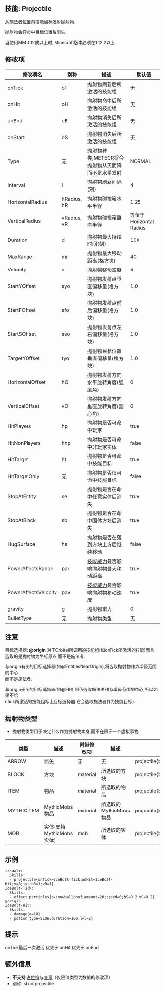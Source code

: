 技能: Projectile
--------------------------

从施法者位置向技能目标发射抛射物.

抛射物会在命中目标位置后消失.

当使用MM 4.12或以上时, Minecraft版本必须在1.12.2以上.

修改项
----------

| 修改项名 | 别称    | 描述                                                                                                    | 默认值 |
|-----------|------------|----------------------------------------------------------------------------------------------------------------|---------------|
| onTick               | oT          | 抛射物刷新后所激活的技能组 | 无 |
| onHit               | oH          | 抛射物命中后所激活的技能组 | 无 |
| onEnd               | oE          | 抛射物消失后所激活的技能组 | 无 |
| onStart               | oS          | 抛射物消失后所激活的技能组 | 无 |
| Type                 | 无           | 抛射物种类,METEOR将令抛射物从天而降而不是水平发射 | NORMAL   |
| Interval             | i           | 抛射物刷新间隔(刻) | 4                 |
| HorizontalRadius     | hRadius, hR | 抛射物碰撞箱水平半径 | 1.25              |
| VerticalRadius       | vRadius, vR | 抛射物碰撞箱垂直半径 | 等值于Horizontal Radius |
| Duration             | d           | 抛射物最大持续时间(刻) | 100               |
| MaxRange             | mr          | 抛射物最大移动距离(格方块) | 40                |
| Velocity             | v           | 抛射物移动速度 | 5                 |
| StartYOffset | syo | 抛射物发射点垂直偏移量(格方块) | 1.0 |
| StartFOffset | sfo | 抛射物发射点前后偏移量(格方块) | 1.0 |
| StartSOffset | sso | 抛射物发射点左右偏移量(格方块) | 1.0 |
| TargetYOffset | tyo | 抛射物目标位置垂直偏移量(格方块) | 1.0 |
| HorizontalOffset     | hO          | 抛射物发射方向水平旋转角度(弧度角) | 0                 |
| VerticalOffset       | vO          | 抛射物发射方向垂直旋转角度(圆心角) | 0                 |
| HitPlayers | hp | 抛射物是否可命中玩家 | true |
| HitNonPlayers | hnp | 抛射物是否可命中非玩家实体 | false |
| HitTarget | ht | 抛射物是否可命中技能目标 | true |
| HitTargetOnly | 无 | 抛射物是否仅可命中技能目标 | false
| StopAtEntity | se | 抛射物是否在命中任意实体后消失 | true |
| StopAtBlock | sb | 抛射物是否在命中固体方块后消失 | true |
| HugSurface | hs | 抛射物是否在落到方块上方后继续移动 | false |
| PowerAffectsRange | par | [技能威力](/实体/威力)是否影响抛射物最大移动距离 | true |
| PowerAffectsVelocity | pav | [技能威力](/实体/威力)是否影响抛射物移动速度 | true |
| gravity              | g           | 抛射物重力 | 0                 |
| BulletType | 无 | 抛射物类型 | 无 |

  

注意
-------------

目标选择器: **@origin** 对于Orbital所调用的技能组(如onTick所激活的技能)而言  
选取的是抛射物为坐标原点,而不是施法者.

与origin有关的目标选择器(如@EntitiesNearOrigin),将选取抛射物作为半径范围的中心  
而不是施法者.

与origin无关的目标选择器(如@EIR),则仍选取施法者作为半径范围的中心,所以如果不给  
ntick所激活的技能组写上目标选择器 它会选取施法者作为技能目标).

抛射物类型
-------------

-  抛射物类型用于决定什么作为抛射物本身,而不在限于一个虚拟事物.

| 类型 | 描述 | 附带修改项 | 描述 | 写法 |
|-------|------------|------------|------------|------------|
| ARROW | 箭矢 | 无 | 无 | projectile{bulletType=ARROW;...} |
| BLOCK | 方块 | material | 所选取的方块 | projectile{bulletType=BLOCK;material=STONE;...} |
| ITEM | 物品 | material | 所选取的物品 | projectile{bulletType=ITEM;material=diamond;...} |
| MYTHICITEM | MythicMobs物品 | material | 所选取的MythicMobs物品 | projectile{bulletType=MYTHICITEM;material=Mythicdiamond;...} |
| MOB  | 实体(支持MythicMobs实体) | mob | 所选取的实体 | projectile{bulletType=MOB;mob=SkeletonKing;...} |

示例
--------

    IceBolt:
      Skills:
      - projectile{onTick=IceBolt-Tick;onHit=IceBolt-Hit;v=8;i=1;hR=1;vR=1}
    IceBolt-Tick:
      Skills:
      - effect:particles{p=snowballpoof;amount=20;speed=0;hS=0.2;vS=0.2} @origin
    IceBolt-Hit:
      Skills:
      - damage{a=10}
      - potion{type=SLOW;duration=100;lvl=2}

提示
------
 onTick最后一次激活 优先于 onHit 优先于 onEnd

额外信息
-------

- **不支持** [占位符](/技能/占位符)与[变量](/技能/变量)（仅限值类型为数值的修改项）
- 别称: shootprojectile